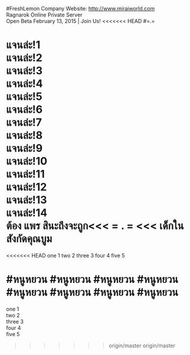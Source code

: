 ﻿#FreshLemon Company
Website: http://www.miraiworld.com <br>
Ragnarok Online Private Server <br>
Open Beta February 13, 2015 | Join Us!
<<<<<<< HEAD
#=.=

แจนล่ะ!1 <br>
แจนล่ะ!2 <br>
แจนล่ะ!3 <br>
แจนล่ะ!4 <br>
แจนล่ะ!5 <br>
แจนล่ะ!6 <br>
แจนล่ะ!7 <br>
แจนล่ะ!8 <br>
แจนล่ะ!9 <br>
แจนล่ะ!10 <br>
แจนล่ะ!11 <br>
แจนล่ะ!12 <br>
แจนล่ะ!13 <br>
แจนล่ะ!14 <br>
ต้อง แพร สินะถึงจะถูก<<< = . =  <<< เด็กในสังกัดคุณบูม 
=======

<<<<<<< HEAD
one 1
two 2
three 3
four 4
five 5

#หนูหยวน
#หนูหยวน
#หนูหยวน
#หนูหยวน
#หนูหยวน
#หนูหยวน
#หนูหยวน
#หนูหยวน
=======
one 1 <br>
two 2 <br>
three 3 <br>
four 4 <br>
five 5 <br>
>>>>>>> origin/master
>>>>>>> origin/master
